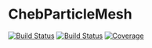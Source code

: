 # ChebParticleMesh

<!-- [![Stable](https://img.shields.io/badge/docs-stable-blue.svg)](https://HPMolSim.github.io/ChebParticleMesh.jl/stable/) -->
<!-- [![Dev](https://img.shields.io/badge/docs-dev-blue.svg)](https://HPMolSim.github.io/ChebParticleMesh.jl/dev/) -->
[![Build Status](https://github.com/HPMolSim/ChebParticleMesh.jl/actions/workflows/CI.yml/badge.svg?branch=main)](https://github.com/HPMolSim/ChebParticleMesh.jl/actions/workflows/CI.yml?query=branch%3Amain)
[![Build Status](https://travis-ci.com/HPMolSim/ChebParticleMesh.jl.svg?branch=main)](https://travis-ci.com/HPMolSim/ChebParticleMesh.jl)
[![Coverage](https://codecov.io/gh/HPMolSim/ChebParticleMesh.jl/branch/main/graph/badge.svg)](https://codecov.io/gh/HPMolSim/ChebParticleMesh.jl)


